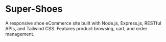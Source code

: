 # Super-Shoes
A responsive shoe eCommerce site built with Node.js, Express.js, RESTful APIs, and Tailwind CSS. Features product browsing, cart, and order management.
